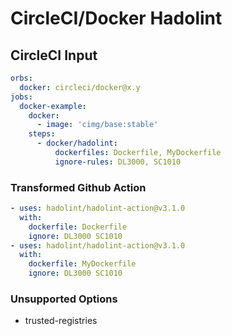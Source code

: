 # CircleCI/Docker Hadolint

## CircleCI Input

```yaml
orbs:
  docker: circleci/docker@x.y
jobs:
  docker-example:
    docker:
      - image: 'cimg/base:stable'
    steps:
      - docker/hadolint:
          dockerfiles: Dockerfile, MyDockerfile
          ignore-rules: DL3000, SC1010
```

### Transformed Github Action

```yaml
- uses: hadolint/hadolint-action@v3.1.0
  with:
    dockerfile: Dockerfile
    ignore: DL3000 SC1010
- uses: hadolint/hadolint-action@v3.1.0
  with:
    dockerfile: MyDockerfile
    ignore: DL3000 SC1010
```

### Unsupported Options

- trusted-registries
